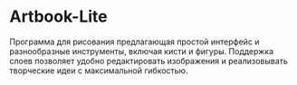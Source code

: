 # Artbook-Lite
Программа для рисования предлагающая простой интерфейс и разнообразные инструменты, включая кисти и фигуры. Поддержка слоев позволяет удобно редактировать изображения и реализовывать творческие идеи с максимальной гибкостью.
